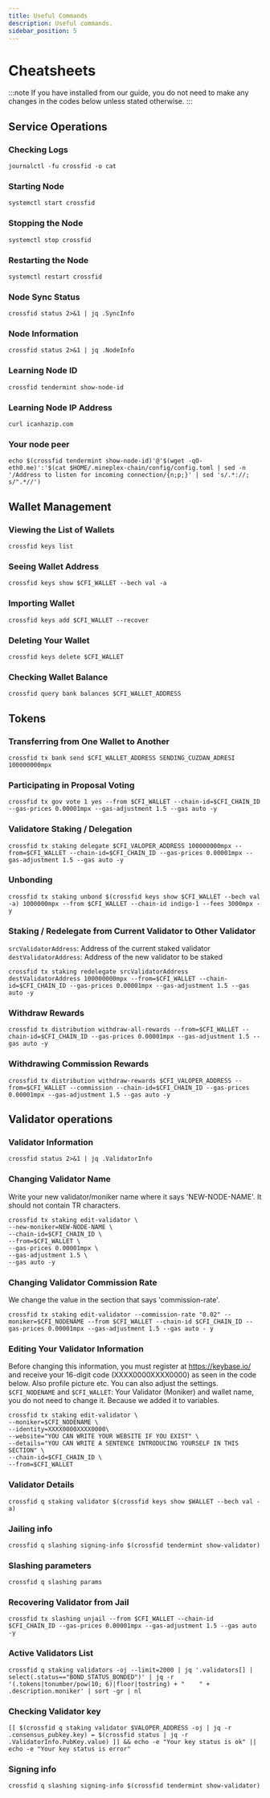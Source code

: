 ```yaml
---
title: Useful Commands
description: Useful commands.
sidebar_position: 5
---
```


# Cheatsheets 
:::note
If you have installed from our guide, you do not need to make any changes in the codes below unless stated otherwise.
:::

## Service Operations

### Checking Logs
```
journalctl -fu crossfid -o cat
```

### Starting Node
```
systemctl start crossfid
```

### Stopping the Node
```
systemctl stop crossfid
```

### Restarting the Node
```
systemctl restart crossfid
```

### Node Sync Status
```
crossfid status 2>&1 | jq .SyncInfo
```

### Node Information
```
crossfid status 2>&1 | jq .NodeInfo
```

### Learning Node ID
```
crossfid tendermint show-node-id
```

### Learning Node IP Address
```
curl icanhazip.com
```

### Your node peer
```
echo $(crossfid tendermint show-node-id)'@'$(wget -qO- eth0.me)':'$(cat $HOME/.mineplex-chain/config/config.toml | sed -n '/Address to listen for incoming connection/{n;p;}' | sed 's/.*://; s/".*//')
```

## Wallet Management

### Viewing the List of Wallets
```
crossfid keys list
```

### Seeing Wallet Address
```
crossfid keys show $CFI_WALLET --bech val -a
```

### Importing Wallet
```
crossfid keys add $CFI_WALLET --recover
```

### Deleting Your Wallet
```
crossfid keys delete $CFI_WALLET
```

### Checking Wallet Balance
```
crossfid query bank balances $CFI_WALLET_ADDRESS
```

## Tokens

### Transferring from One Wallet to Another
```
crossfid tx bank send $CFI_WALLET_ADDRESS SENDING_CUZDAN_ADRESI 100000000mpx
```

### Participating in Proposal Voting
```
crossfid tx gov vote 1 yes --from $CFI_WALLET --chain-id=$CFI_CHAIN_ID --gas-prices 0.00001mpx --gas-adjustment 1.5 --gas auto -y
```

### Validatore Staking / Delegation
```
crossfid tx staking delegate $CFI_VALOPER_ADDRESS 100000000mpx --from=$CFI_WALLET --chain-id=$CFI_CHAIN_ID --gas-prices 0.00001mpx --gas-adjustment 1.5 --gas auto -y
```
### Unbonding
```
crossfid tx staking unbond $(crossfid keys show $CFI_WALLET --bech val -a) 1000000mpx --from $CFI_WALLET --chain-id indigo-1 --fees 3000mpx -y
```

### Staking / Redelegate from Current Validator to Other Validator
`srcValidatorAddress`: Address of the current staked validator
`destValidatorAddress`: Address of the new validator to be staked
```
crossfid tx staking redelegate srcValidatorAddress destValidatorAddress 100000000mpx --from=$CFI_WALLET --chain-id=$CFI_CHAIN_ID --gas-prices 0.00001mpx --gas-adjustment 1.5 --gas auto -y
```

### Withdraw Rewards
```
crossfid tx distribution withdraw-all-rewards --from=$CFI_WALLET --chain-id=$CFI_CHAIN_ID --gas-prices 0.00001mpx --gas-adjustment 1.5 --gas auto -y
```

### Withdrawing Commission Rewards

```
crossfid tx distribution withdraw-rewards $CFI_VALOPER_ADDRESS --from=$CFI_WALLET --commission --chain-id=$CFI_CHAIN_ID --gas-prices 0.00001mpx --gas-adjustment 1.5 --gas auto -y
```

## Validator operations

### Validator Information
```
crossfid status 2>&1 | jq .ValidatorInfo
```

### Changing Validator Name
Write your new validator/moniker name where it says 'NEW-NODE-NAME'. It should not contain TR characters.
```
crossfid tx staking edit-validator \
--new-moniker=NEW-NODE-NAME \
--chain-id=$CFI_CHAIN_ID \
--from=$CFI_WALLET \
--gas-prices 0.00001mpx \
--gas-adjustment 1.5 \
--gas auto -y
```

### Changing Validator Commission Rate
We change the value in the section that says 'commission-rate'.
```
crossfid tx staking edit-validator --commission-rate "0.02" --moniker=$CFI_NODENAME --from $CFI_WALLET --chain-id $CFI_CHAIN_ID --gas-prices 0.00001mpx --gas-adjustment 1.5 --gas auto - y
```

### Editing Your Validator Information
Before changing this information, you must register at https://keybase.io/ and receive your 16-digit code (XXXX0000XXXX0000) as seen in the code below. Also profile picture etc. You can also adjust the settings.
`$CFI_NODENAME` and `$CFI_WALLET`: Your Validator (Moniker) and wallet name, you do not need to change it. Because we added it to variables.
```
crossfid tx staking edit-validator \
--moniker=$CFI_NODENAME \
--identity=XXXX0000XXXX0000\
--website="YOU CAN WRITE YOUR WEBSITE IF YOU EXIST" \
--details="YOU CAN WRITE A SENTENCE INTRODUCING YOURSELF IN THIS SECTION" \
--chain-id=$CFI_CHAIN_ID \
--from=$CFI_WALLET
```

### Validator Details
```
crossfid q staking validator $(crossfid keys show $WALLET --bech val -a)
```

### Jailing info
```
crossfid q slashing signing-info $(crossfid tendermint show-validator)
```

### Slashing parameters
```
crossfid q slashing params
```

### Recovering Validator from Jail
```
crossfid tx slashing unjail --from $CFI_WALLET --chain-id $CFI_CHAIN_ID --gas-prices 0.00001mpx --gas-adjustment 1.5 --gas auto -y
```

### Active Validators List
```
crossfid q staking validators -oj --limit=2000 | jq '.validators[] | select(.status=="BOND_STATUS_BONDED")' | jq -r '(.tokens|tonumber/pow(10; 6)|floor|tostring) + " 	 " + .description.moniker' | sort -gr | nl
```

### Checking Validator key
```
[[ $(crossfid q staking validator $VALOPER_ADDRESS -oj | jq -r .consensus_pubkey.key) = $(crossfid status | jq -r .ValidatorInfo.PubKey.value) ]] && echo -e "Your key status is ok" || echo -e "Your key status is error"
```

### Signing info
```
crossfid q slashing signing-info $(crossfid tendermint show-validator)
```
